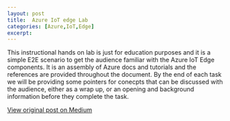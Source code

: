 ```yaml
---
layout: post
title:  Azure IoT edge Lab
categories: [Azure,IoT,Edge]
excerpt: 
---
```


This instructional hands on lab is just for education purposes and it is a simple E2E scenario to get the audience familiar with the Azure IoT Edge components. It is an assembly of Azure docs and tutorials and the references are provided throughout the document. By the end of each task we will be providing some pointers for conecpts that can be discussed with the audience, either as a wrap up, or an opening and background information before they complete the task.

[View original post on Medium](https://github.com/kotselio/azure-iotedge-lab)
